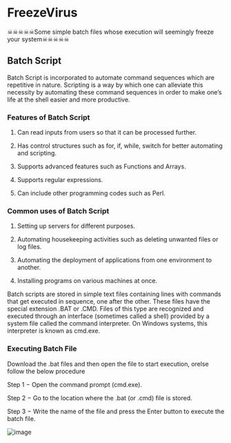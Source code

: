 # FreezeVirus

☠☠☠☠☠Some simple batch files whose execution will seemingly freeze your system☠☠☠☠☠

## Batch Script
Batch Script is incorporated to automate command sequences which are repetitive in nature. Scripting is a way by which one can alleviate this necessity by automating these command sequences in order to make one’s life at the shell easier and more productive.

### Features of Batch Script

1) Can read inputs from users so that it can be processed further.

2) Has control structures such as for, if, while, switch for better automating and scripting.

3) Supports advanced features such as Functions and Arrays.

4) Supports regular expressions.

5) Can include other programming codes such as Perl.

### Common uses of Batch Script

1) Setting up servers for different purposes.

2) Automating housekeeping activities such as deleting unwanted files or log files.

3) Automating the deployment of applications from one environment to another.

4) Installing programs on various machines at once.

Batch scripts are stored in simple text files containing lines with commands that get executed in sequence, one after the other. These files have the special extension .BAT or .CMD. Files of this type are recognized and executed through an interface (sometimes called a shell) provided by a system file called the command interpreter. On Windows systems, this interpreter is known as cmd.exe.

### Executing Batch File

Download the .bat files and then open the file to start execution, orelse follow the below procedure

Step 1 − Open the command prompt (cmd.exe).

Step 2 − Go to the location where the .bat (or .cmd) file is stored.

Step 3 − Write the name of the file and press the Enter button to execute the batch file.

![image](https://user-images.githubusercontent.com/53336715/81492566-8158b900-92b6-11ea-9bf6-81c4afdf9da1.png)

